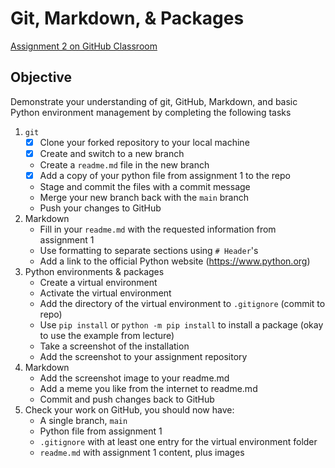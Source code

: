 # Git, Markdown, & Packages

[Assignment 2 on GitHub Classroom](https://classroom.github.com/a/Z2sWwnXF) 

## Objective
Demonstrate your understanding of git, GitHub, Markdown, and basic Python environment management by completing the following tasks


1. `git`
	- [x] Clone your forked repository to your local machine
	- [x] Create and switch to a new branch
	- Create a `readme.md` file in the new branch
	- [x] Add a copy of your python file from assignment 1 to the repo
	- Stage and commit the files with a commit message
	- Merge your new branch back with the `main` branch
	- Push your changes to GitHub
2. Markdown
	- Fill in your `readme.md` with the requested information from assignment 1
	- Use formatting to separate sections using `# Header`'s
	- Add a link to the official Python website (https://www.python.org)
3. Python environments & packages
	- Create a virtual environment
	- Activate the virtual environment
	- Add the directory of the virtual environment to `.gitignore` (commit to repo)
	- Use `pip install` or `python -m pip install` to install a package (okay to use the example from lecture)
	- Take a screenshot of the installation
	- Add the screenshot to your assignment repository
4. Markdown
	- Add the screenshot image to your readme.md
	- Add a meme you like from the internet to readme.md
	- Commit and push changes back to GitHub
5. Check your work on GitHub, you should now have:
	- A single branch, `main`
	- Python file from assignment 1
	- `.gitignore` with at least one entry for the virtual environment folder
	- `readme.md` with assignment 1 content, plus images
